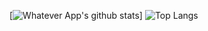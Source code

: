 [![Whatever App's github stats](https://github-readme-stats.vercel.app/api?username=soft91&show_icons=true&theme=radical)]
![Top Langs](https://github-readme-stats.vercel.app/api/top-langs/?username=soft91&layout=compact&theme=dark)
